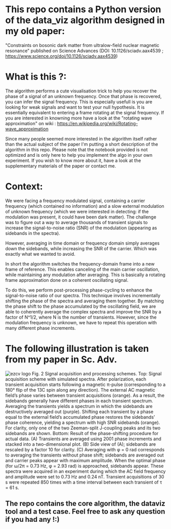 
# This repo contains a Python version of the data_viz algorithm designed in my old paper: 
"Constraints on bosonic dark matter from ultralow-field nuclear magnetic resonance"
published on Science Advances (DOI: 10.1126/sciadv.aax4539 ; https://www.science.org/doi/10.1126/sciadv.aax4539)


# What is this ?:
The algorithm performs a cute visualisation trick to help you recover the phase of a signal of an unknown frequency. Once that phase is recovered, you can infer the signal frequency. This is especially usefull is you are looking for weak signals and want to test your null hypothesis.
It is essentially equivalent to entering a frame rotating at the signal frequency. If you are interested in knowning more have a look at the "rotating wave approximation" on wiki : https://en.wikipedia.org/wiki/Rotating-wave_approximation

Since many people seemed more interested in the algorithm itself rather than the actual subject of the paper I'm putting a short description of the algorithm in this repo. Please note that the notebook provided is not optimized and is only here to help you implement the algo in your own experiment. If you wish to know more about it, have a look at the supplementary materials of the paper or contact me.

# Context:
We were facing a frequency modulated signal, containing a carrier frequency (which contained no information) and a slow external modulation of unknown frequency (which we were interested in detecting: if the modulation was present, it could have been dark matter). The challenge was to figure out a way to average thousands of transient signals to increase the signal-to-noise ratio (SNR) of the modulation (appearing as sidebands in the spectra).

However, averaging in time domain or frequency domain simply averages down the sidebands, while increasing the SNR of the carrier. Which was exactly what we wanted to avoid.

In short the algorithm switches the frequency-domain frame into a new frame of reference. This enables canceling of the main carrier oscillation, while maintaining any modulation after averaging. This is basically a rotating frame approximation done on a coherent oscillating signal.

To do this, we perform post-processing phase-cycling to enhance the signal-to-noise ratio of our spectra. This technique involves incrementally shifting the phase of the spectra and averaging them together. By matching the phase shift to the phase accumulated by the oscillating field, we are able to coherently average the complex spectra and improve the SNR by a factor of N^1/2, where N is the number of transients. However, since the modulation frequency is unknown, we have to repeat this operation with many different phase increments.

# The following illustration is taken from my paper in Sc. Adv.

![ezcv logo](https://www.science.org/cms/10.1126/sciadv.aax4539/asset/36b0d935-6949-4b6c-adcb-f5a8770d0bdb/assets/graphic/aax4539-f2.jpeg) 
Fig. 2 Signal acquisition and processing schemes.
Top: Signal acquisition scheme with simulated spectra. After polarization, each transient acquisition starts following a magnetic π-pulse (corresponding to a 180° flip of the 13C spin along any direction). The external AC magnetic field’s phase varies between transient acquisitions (orange). As a result, the sidebands generally have different phases in each transient spectrum. Averaging the transients yields a spectrum in which the sidebands are destructively averaged out (purple). Shifting each transient by a phase equal to the external field’s accumulated phase restores the sidebands’ phase coherence, yielding a spectrum with high SNR sidebands (orange). For clarity, only one of the two Zeeman-split J-coupling peaks and its two sidebands are shown. Bottom: Result of the phase-shifting procedure for actual data. (A) Transients are averaged using 2001 phase increments and stacked into a two-dimensional plot. (B) Side view of (A); sidebands are rescaled by a factor 10 for clarity. (C) Averaging with φ = 0 rad corresponds to averaging the transients without phase shift; sidebands are averaged out and carrier peaks appear with maximum amplitude. When the optimal phase (for ω/2π = 0.73 Hz, φ = 2.93 rad) is approached, sidebands appear. These spectra were acquired in an experiment during which the AC field frequency and amplitude were set to 0.73 Hz and 0.24 nT. Transient acquisitions of 30 s were repeated 850 times with a time interval between each transient of τ = 61 s.

## The repo contains the core algorithm, the dataviz tool and a test case. Feel free to ask any question if you had any !:)



